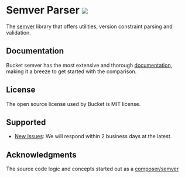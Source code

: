 # Semver Parser ![](https://github.com/getbucket/semver/workflows/bucket-semver/badge.svg)

The [semver](https://semver.org/) library that offers utilities, version constraint parsing and validation.

## Documentation

Bucket semver has the most extensive and thorough [documentation](https://github.com/getbucket/semver/wiki), making it a breeze to get started with the comparison.

## License

The open source license used by Bucket is MIT license.

## Supported

- [New Issues](https://github.com/getbucket/semver/issues): We will respond within 2 business days at the latest.

## Acknowledgments

The source code logic and concepts started out as a [composer/semver](https://github.com/composer/semver)
